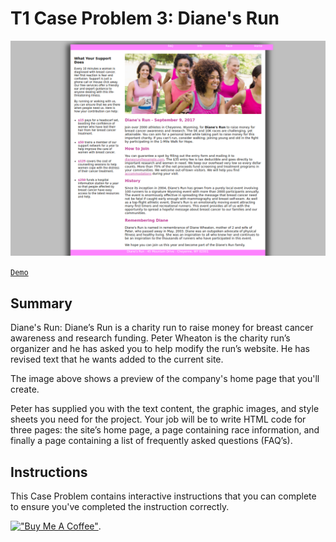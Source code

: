 # T1 Case Problem 3: Diane's Run

[![Diane's Run](assets/dianesrun.png)](https://hesbon-osoro.github.io/DianesRun/)

[`Demo`](https://hesbon-osoro.github.io/DianesRun/)

## Summary

Diane's Run: Diane’s Run is a charity run to raise money for breast cancer awareness and research funding. Peter Wheaton is the charity run’s organizer and he has asked you to help modify the run’s website. He has revised text that he wants added to the current site.

The image above shows a preview of the company's home page that you'll create.

Peter has supplied you with the text content, the graphic images, and style sheets you need for the project. Your job will be to write HTML code for three pages: the site’s home page, a page containing race information, and finally a page containing a list of frequently asked questions (FAQ’s).

## Instructions

This Case Problem contains interactive instructions that you can complete to ensure you've completed the instruction correctly.

[!["Buy Me A Coffee"](https://www.buymeacoffee.com/assets/img/custom_images/orange_img.png)](https://www.buymeacoffee.com/wazimu).
